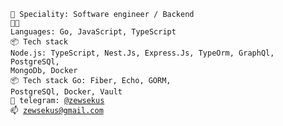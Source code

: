 <code>👷 Speciality: Software engineer / Backend</code><br>
<code>🧑‍💻 Languages: Go, JavaScript, TypeScript</code><br>
<code>📦 Tech stack Node.js: TypeScript, Nest.Js, Express.Js, TypeOrm, GraphQl, PostgreSQl, MongoDb, Docker </code><br>
<code>📦 Tech stack Go: Fiber, Echo, GORM, PostgreSQl, Docker, Vault </code><br>
<code>💬 telegram: [@zewsekus](https://telegram.me/zewsekus)</code><br>
<code>📫 [zewsekus@gmail.com](mailto:zewsekus@gmail.com)</code><br>
